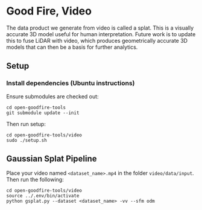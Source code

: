 # Good Fire, Video

The data product we generate from video is called a splat. This is a visually accurate 3D model useful for human interpretation. Future work is to update this to fuse LiDAR with video, which produces geometrically accurate 3D models that can then be a basis for further analytics.

## Setup

### Install dependencies (Ubuntu instructions)
Ensure submodules are checked out:
```
cd open-goodfire-tools
git submodule update --init
```
Then run setup:
```
cd open-goodfire-tools/video
sudo ./setup.sh
```

## Gaussian Splat Pipeline

Place your video named `<dataset_name>.mp4` in the folder `video/data/input`. Then run the following:

```
cd open-goodfire-tools/video
source ../.env/bin/activate
python gsplat.py --dataset <dataset_name> -vv --sfm odm
```